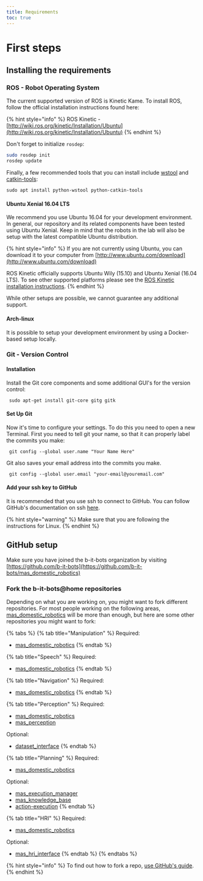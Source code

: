 ```yaml
---
title: Requirements
toc: true
---
```


# First steps

## Installing the requirements

### ROS - Robot Operating System

The current supported version of ROS is Kinetic Kame. To install ROS, follow the official installation instructions found here:

{% hint style="info" %}
ROS Kinetic - [http://wiki.ros.org/kinetic/Installation/Ubuntu](http://wiki.ros.org/kinetic/Installation/Ubuntu)
{% endhint %}

Don't forget to initialize `rosdep`:

```bash
sudo rosdep init
rosdep update
```

Finally, a few recommended tools that you can install include [wstool](http://wiki.ros.org/wstool) and [catkin-tools](https://catkin-tools.readthedocs.io/en/latest/):

```text
sudo apt install python-wstool python-catkin-tools 
```

#### Ubuntu Xenial 16.04 LTS

We recommend you use Ubuntu 16.04 for your development environment. In general, our repository and its related components have been tested using Ubuntu Xenial. Keep in mind that the robots in the lab will also be setup with the latest compatible Ubuntu distribution.

{% hint style="info" %}
If you are not currently using Ubuntu, you can download it to your computer from [http://www.ubuntu.com/download](http://www.ubuntu.com/download)

ROS Kinetic officially supports Ubuntu Wily \(15.10\) and Ubuntu Xenial \(16.04 LTS\). To see other supported platforms please see the [ROS Kinetic installation instructions](http://wiki.ros.org/kinetic/Installation).
{% endhint %}

While other setups are possible, we cannot guarantee any additional support. 

#### Arch-linux

It is possible to setup your development environment by using a Docker-based setup locally. 

### Git - Version Control

#### Installation

Install the Git core components and some additional GUI's for the version control:

```text
 sudo apt-get install git-core gitg gitk
```

#### Set Up Git

Now it's time to configure your settings. To do this you need to open a new Terminal. First you need to tell git your name, so that it can properly label the commits you make:

```text
 git config --global user.name "Your Name Here"
```

Git also saves your email address into the commits you make.

```text
 git config --global user.email "your-email@youremail.com"
```

#### Add your ssh key to GitHub

It is recommended that you use ssh to connect to GitHub. You can follow GitHub's documentation on ssh [here](https://help.github.com/articles/connecting-to-github-with-ssh/). 

{% hint style="warning" %}
Make sure that you are following the instructions for Linux.
{% endhint %}

## GitHub setup

Make sure you have joined the b-it-bots organization by visiting [https://github.com/b-it-bots](https://github.com/b-it-bots/mas_domestic_robotics) 

### Fork the b-it-bots@home repositories

Depending on what you are working on, you might want to fork different repositories. For most people working on the following areas, [mas\_domestic\_robotics](https://github.com/b-it-bots/mas_domestic_robotics) will be more than enough, but here are some other repositories you might want to fork:

{% tabs %}
{% tab title="Manipulation" %}
Required:

* [mas\_domestic\_robotics](https://github.com/b-it-bots/mas_domestic_robotics)
{% endtab %}

{% tab title="Speech" %}
Required:

* [mas\_domestic\_robotics](https://github.com/b-it-bots/mas_domestic_robotics)
{% endtab %}

{% tab title="Navigation" %}
Required:

* [mas\_domestic\_robotics](https://github.com/b-it-bots/mas_domestic_robotics)
{% endtab %}

{% tab title="Perception" %}
Required:

* [mas\_domestic\_robotics](https://github.com/b-it-bots/mas_domestic_robotics)
* [mas\_perception](https://github.com/b-it-bots/mas_perception)

Optional:

* [dataset\_interface](https://github.com/b-it-bots/dataset_interface)
{% endtab %}

{% tab title="Planning" %}
Required:

* [mas\_domestic\_robotics](https://github.com/b-it-bots/mas_domestic_robotics)

Optional:

* [mas\_execution\_manager](https://github.com/b-it-bots/mas_execution_manager)
* [mas\_knowledge\_base](https://github.com/b-it-bots/mas_knowledge_base)
* [action-execution](https://github.com/b-it-bots/action-execution)
{% endtab %}

{% tab title="HRI" %}
Required:

* [mas\_domestic\_robotics](https://github.com/b-it-bots/mas_domestic_robotics)

Optional:

* [mas\_hri\_interface](https://github.com/b-it-bots/mas_hri_interface)
{% endtab %}
{% endtabs %}

{% hint style="info" %}
To find out how to fork a repo, [use GitHub's guide](https://help.github.com/articles/fork-a-repo/).
{% endhint %}

